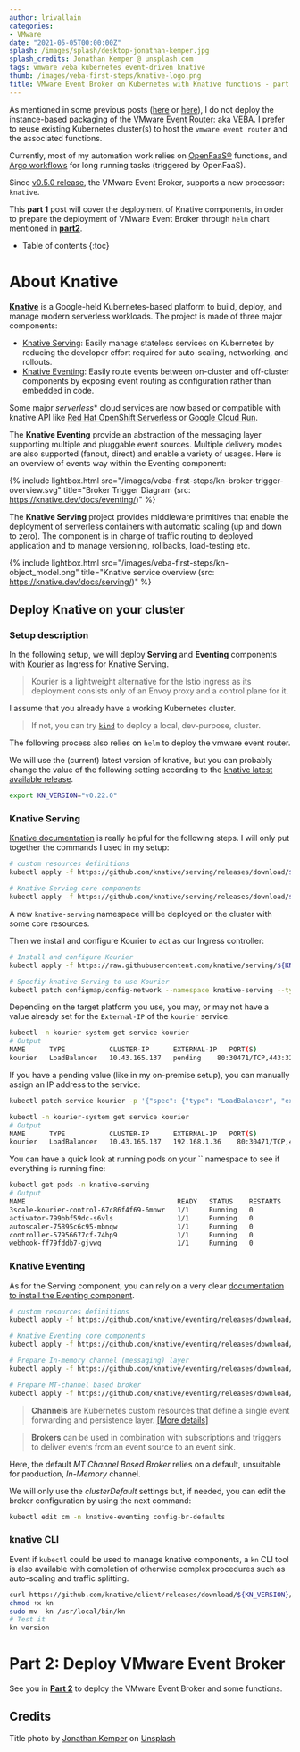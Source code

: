 ```yaml
---
author: lrivallain
categories:
- VMware
date: "2021-05-05T00:00:00Z"
splash: /images/splash/desktop-jonathan-kemper.jpg
splash_credits: Jonathan Kemper @ unsplash.com
tags: vmware veba kubernetes event-driven knative
thumb: /images/veba-first-steps/knative-logo.png
title: VMware Event Broker on Kubernetes with Knative functions - part 1
---
```


As mentioned in some previous posts ([here](https://vuptime.io/2020/11/02/vmware-event-broker-on-k8s-first-steps/) or [here](https://vuptime.io/2020/12/17/vmware-event-broker-0.5.0-on-k8s-first-steps/)), I do not deploy the instance-based packaging of the [VMware Event Router](https://vmweventbroker.io/): aka VEBA. I prefer to reuse existing Kubernetes cluster(s) to host the `vmware event router` and the associated functions.

Currently, most of my automation work relies on [OpenFaaS®](https://www.openfaas.com/) functions, and [Argo workflows](https://argoproj.github.io/) for long running tasks (triggered by OpenFaaS).

Since [v0.5.0 release](https://github.com/vmware-samples/vcenter-event-broker-appliance/releases/tag/v0.5.0), the VMware Event Broker, supports a new processor: `knative`.

This **part 1** post will cover the deployment of Knative components, in order to prepare the deployment of VMware Event Broker through `helm` chart mentioned in [**part2**](/2021/05/06/vmware-event-broker-on-k8s-with-knative-part2).

* Table of contents
{:toc}

# About Knative

[**Knative**](https://knative.dev) is a Google-held Kubernetes-based platform to build, deploy, and manage modern serverless workloads. The project is made of three major components:

* [Knative Serving](https://knative.dev/docs/serving/): Easily manage stateless services on Kubernetes by reducing the developer effort required for auto-scaling, networking, and rollouts.
* [Knative Eventing](https://knative.dev/docs/eventing/): Easily route events between on-cluster and off-cluster components by exposing event routing as configuration rather than embedded in code.

Some major *serverless** cloud services are now based or compatible with knative API like [Red Hat OpenShift Serverless](https://www.openshift.com/learn/topics/serverless) or [Google Cloud Run](https://cloud.google.com/run).

The **Knative Eventing** provide an abstraction of the messaging layer supporting multiple and pluggable event sources. Multiple delivery modes are also supported (fanout, direct) and enable a variety of usages. Here is an overview of events way within the Eventing component:

{% include lightbox.html src="/images/veba-first-steps/kn-broker-trigger-overview.svg" title="Broker Trigger Diagram (src: https://knative.dev/docs/eventing/)" %}

The **Knative Serving** project provides middleware primitives that enable the deployment of serverless containers with automatic scaling (up and down to zero). The component is in charge of traffic routing to deployed application and to manage versioning, rollbacks, load-testing etc.

{% include lightbox.html src="/images/veba-first-steps/kn-object_model.png" title="Knative service overview (src: https://knative.dev/docs/serving/)" %}


## Deploy Knative on your cluster

### Setup description

In the following setup, we will deploy **Serving** and **Eventing** components with [Kourier](https://github.com/knative-sandbox/net-kourier) as Ingress for Knative Serving.

> Kourier is a lightweight alternative for the Istio ingress as its deployment consists only of an Envoy proxy and a control plane for it.

I assume that you already have a working Kubernetes cluster. 

> If not, you can try [`kind`](https://kind.sigs.k8s.io/docs/user/quick-start/) to deploy a local, dev-purpose, cluster.

The following process also relies on `helm` to deploy the vmware event router.

We will use the (current) latest version of knative, but you can probably change the value of the following setting according to the [knative latest available release](https://github.com/knative/operator/releases).

```bash
export KN_VERSION="v0.22.0"
```

### Knative Serving

[Knative documentation](https://knative.dev/docs/install/install-serving-with-yaml/) is really helpful for the following steps. I will only put together the commands I used in my setup:

```bash
# custom resources definitions
kubectl apply -f https://github.com/knative/serving/releases/download/${KN_VERSION}/serving-crds.yaml

# Knative Serving core components
kubectl apply -f https://github.com/knative/serving/releases/download/${KN_VERSION}/serving-core.yaml
```

A new `knative-serving` namespace will be deployed on the cluster with some core resources.

Then we install and configure Kourier to act as our Ingress controller:

```bash
# Install and configure Kourier
kubectl apply -f https://raw.githubusercontent.com/knative/serving/${KN_VERSION}/third_party/kourier-latest/kourier.yaml

# Specfiy knative Serving to use Kourier
kubectl patch configmap/config-network --namespace knative-serving --type merge --patch '{"data":{"ingress.class":"kourier.ingress.networking.knative.dev"}}'
```

Depending on the target platform you use, you may, or may not have a value already set for the `External-IP` of the `kourier` service.

```bash
kubectl -n kourier-system get service kourier
# Output
NAME      TYPE           CLUSTER-IP      EXTERNAL-IP   PORT(S)                      AGE
kourier   LoadBalancer   10.43.165.137   pending    80:30471/TCP,443:32405/TCP   10m
```

If you have a pending value (like in my on-premise setup), you can manually assign an IP address to the service:

```bash
kubectl patch service kourier -p '{"spec": {"type": "LoadBalancer", "externalIPs":["192.168.1.36"]}}' -n kourier-system

kubectl -n kourier-system get service kourier
# Output
NAME      TYPE           CLUSTER-IP      EXTERNAL-IP   PORT(S)                      AGE
kourier   LoadBalancer   10.43.165.137   192.168.1.36    80:30471/TCP,443:32405/TCP   10m
```

You can have a quick look at running pods on your `` namespace to see if everything is running fine:

```bash
kubectl get pods -n knative-serving
# Output
NAME                                      READY   STATUS    RESTARTS   AGE
3scale-kourier-control-67c86f4f69-6mnwr   1/1     Running   0          11m
activator-799bbf59dc-s6vls                1/1     Running   0          11m
autoscaler-75895c6c95-mbnqw               1/1     Running   0          11m
controller-57956677cf-74hp9               1/1     Running   0          11m
webhook-ff79fddb7-gjvwq                   1/1     Running   0          11m
```

### Knative Eventing

As for the Serving component, you can rely on a very clear [documentation to install the Eventing component](https://knative.dev/docs/install/install-eventing-with-yaml/).

```bash
# custom resources definitions
kubectl apply -f https://github.com/knative/eventing/releases/download/${KN_VERSION}/eventing-crds.yaml

# Knative Eventing core components
kubectl apply -f https://github.com/knative/eventing/releases/download/${KN_VERSION}/eventing-core.yaml

# Prepare In-memory channel (messaging) layer
kubectl apply -f https://github.com/knative/eventing/releases/download/${KN_VERSION}/in-memory-channel.yaml

# Prepare MT-channel based broker
kubectl apply -f https://github.com/knative/eventing/releases/download/v0.22.0/mt-channel-broker.yaml
```

> **Channels** are Kubernetes custom resources that define a single event forwarding and persistence layer. [[More details]](https://knative.dev/docs/eventing/channels/)

> **Brokers** can be used in combination with subscriptions and triggers to deliver events from an event source to an event sink.

Here, the default *MT Channel Based Broker* relies on a default, unsuitable for production, *In-Memory* channel.

We will only use the *clusterDefault* settings but, if needed, you can edit the broker configuration by using the next command:

```bash
kubectl edit cm -n knative-eventing config-br-defaults
```

### knative CLI

Event if `kubectl` could be used to manage knative components, a `kn` CLI tool is also available with completion of otherwise complex procedures such as auto-scaling and traffic splitting.

```bash
curl https://github.com/knative/client/releases/download/${KN_VERSION}/kn-linux-amd64 -L > kn
chmod +x kn
sudo mv  kn /usr/local/bin/kn
# Test it
kn version
```

# Part 2: Deploy VMware Event Broker

See you in [**Part 2**](/2021/05/06/vmware-event-broker-on-k8s-with-knative-part2) to deploy the VMware Event Broker and some functions.


## Credits

Title photo by [Jonathan Kemper](https://unsplash.com/@jupp) on [Unsplash](https://unsplash.com/photos/H488ymQgIgM)